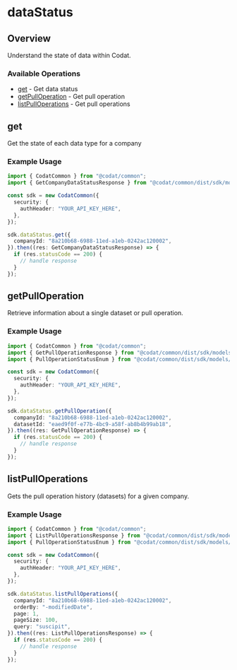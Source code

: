 # dataStatus

## Overview

Understand the state of data within Codat.

### Available Operations

* [get](#get) - Get data status
* [getPullOperation](#getpulloperation) - Get pull operation
* [listPullOperations](#listpulloperations) - Get pull operations

## get

Get the state of each data type for a company

### Example Usage

```typescript
import { CodatCommon } from "@codat/common";
import { GetCompanyDataStatusResponse } from "@codat/common/dist/sdk/models/operations";

const sdk = new CodatCommon({
  security: {
    authHeader: "YOUR_API_KEY_HERE",
  },
});

sdk.dataStatus.get({
  companyId: "8a210b68-6988-11ed-a1eb-0242ac120002",
}).then((res: GetCompanyDataStatusResponse) => {
  if (res.statusCode == 200) {
    // handle response
  }
});
```

## getPullOperation

Retrieve information about a single dataset or pull operation.

### Example Usage

```typescript
import { CodatCommon } from "@codat/common";
import { GetPullOperationResponse } from "@codat/common/dist/sdk/models/operations";
import { PullOperationStatusEnum } from "@codat/common/dist/sdk/models/shared";

const sdk = new CodatCommon({
  security: {
    authHeader: "YOUR_API_KEY_HERE",
  },
});

sdk.dataStatus.getPullOperation({
  companyId: "8a210b68-6988-11ed-a1eb-0242ac120002",
  datasetId: "eaed9f0f-e77b-4bc9-a58f-ab8b4b99ab18",
}).then((res: GetPullOperationResponse) => {
  if (res.statusCode == 200) {
    // handle response
  }
});
```

## listPullOperations

Gets the pull operation history (datasets) for a given company.

### Example Usage

```typescript
import { CodatCommon } from "@codat/common";
import { ListPullOperationsResponse } from "@codat/common/dist/sdk/models/operations";
import { PullOperationStatusEnum } from "@codat/common/dist/sdk/models/shared";

const sdk = new CodatCommon({
  security: {
    authHeader: "YOUR_API_KEY_HERE",
  },
});

sdk.dataStatus.listPullOperations({
  companyId: "8a210b68-6988-11ed-a1eb-0242ac120002",
  orderBy: "-modifiedDate",
  page: 1,
  pageSize: 100,
  query: "suscipit",
}).then((res: ListPullOperationsResponse) => {
  if (res.statusCode == 200) {
    // handle response
  }
});
```
